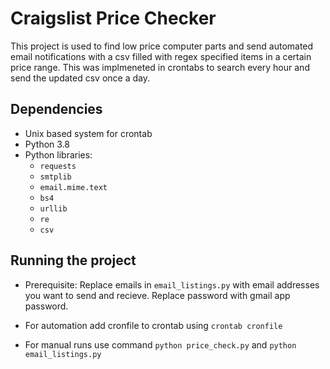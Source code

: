 # Craigslist Price Checker
This project is used to find low price computer parts and send automated email notifications with a csv filled with regex specified items in a certain price range. This was implmeneted in crontabs to search every hour and send the updated csv once a day. 

## Dependencies
- Unix based system for crontab
- Python 3.8
- Python libraries:
	- `requests`
	- `smtplib`
	- `email.mime.text`
	- `bs4`
	- `urllib`
	- `re`
	- `csv`
   
## Running the project

- Prerequisite: Replace emails in `email_listings.py` with email addresses you want to send and recieve. Replace password with gmail app password.

- For automation add cronfile to crontab using `crontab cronfile`
- For manual runs use command `python price_check.py` and `python email_listings.py`

